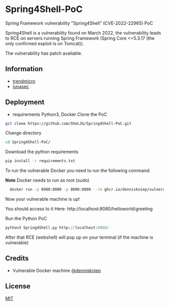 # Spring4Shell-PoC
Spring Framework vulnerability "Spring4Shell" (CVE-2022-22965) PoC

Spring4Shell is a vulnerability found on March 2022, the vulnerability leads to RCE on
servers running Spring Framework (Spring Core <=5.3.17 (the only confirmed exploit is on Tomcat)).

The vulnerability has patch available. 

## Information

 - [trendmicro](https://www.trendmicro.com/en_us/research/22/d/cve-2022-22965-analyzing-the-exploitation-of-spring4shell-vulner.html)
 - [lunasec](https://www.lunasec.io/docs/blog/spring-rce-vulnerabilities/)

## Deployment

- requirements Python3, Docker
Clone the PoC

```bash
git clone https://github.com/SheL3G/Spring4Shell-PoC.git
```

Change directory

```bash
cd Spring4Shell-PoC/
```

Download the python requirements

```bash
pip install -r requirements.txt
```

To run the vulnerable Docker you need to run the following command:

**Note** Docker needs to run as root (sudo)

```bash
  docker run -p 8080:8080 -p 8000:8000 --rm ghcr.io/denniskniep/vulnerable-app-spring4shell:latest
```

Now your vulnerable machine is up!

You should access to it Here: http://localhost:8080/helloworld/greeting

Run the Python PoC

```python
python3 Spring4Shell.py http://localhost:8080/
```

After that RCE (webshell) will pop up on your terminal (if the machine is vulnerable)

## Credits

- Vulnerable Docker machine [@denniskniep](https://github.com/denniskniep/Spring4Shell-vulnerable-app)

## License

[MIT](https://choosealicense.com/licenses/mit/)